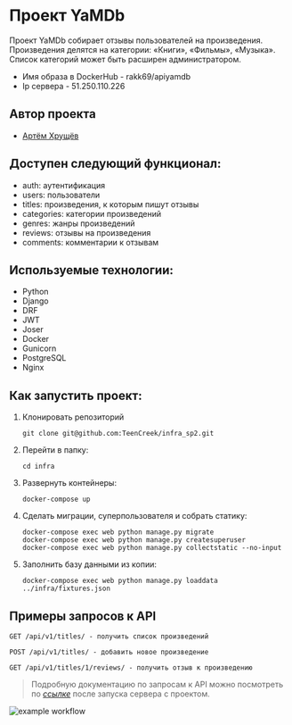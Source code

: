 # Проект YaMDb

Проект YaMDb собирает отзывы пользователей на произведения.
Произведения делятся на категории: «Книги», «Фильмы», «Музыка».
Список категорий может быть расширен администратором.

- Имя образа в DockerHub - rakk69/apiyamdb
- Ip сервера - 51.250.110.226

## Автор проекта

- [Артём Хрущёв](https://github.com/TeenCreek)

## Доступен следующий функционал:

- auth: аутентификация
- users: пользователи
- titles: произведения, к которым пишут отзывы
- categories: категории произведений
- genres: жанры произведений
- reviews: отзывы на произведения
- comments: комментарии к отзывам

## Используемые технологии:

- Python
- Django
- DRF
- JWT
- Joser
- Docker
- Gunicorn
- PostgreSQL
- Nginx

## Как запустить проект:

1. Клонировать репозиторий

   ```
   git clone git@github.com:TeenCreek/infra_sp2.git
   ```

2. Перейти в папку:

   ```
   cd infra
   ```

3. Развернуть контейнеры:

   ```
   docker-compose up
   ```

4. Сделать миграции, суперпользователя и собрать статику:

   ```
   docker-compose exec web python manage.py migrate
   docker-compose exec web python manage.py createsuperuser
   docker-compose exec web python manage.py collectstatic --no-input
   ```

5. Заполнить базу данными из копии:
   ```
   docker-compose exec web python manage.py loaddata ../infra/fixtures.json
   ```

## Примеры запросов к API

```
GET /api/v1/titles/ - получить список произведений

POST /api/v1/titles/ - добавить новое произведение

GET /api/v1/titles/1/reviews/ - получить отзыв к произведению
```

> Подробную документацию по запросам к API можно посмотреть по _[ссылке](http://127.0.0.1/redoc/)_ после запуска сервера с проектом.

![example workflow](https://github.com/TeenCreek/yamdb_final/actions/workflows/yamdb_workflow.yml/badge.svg)
